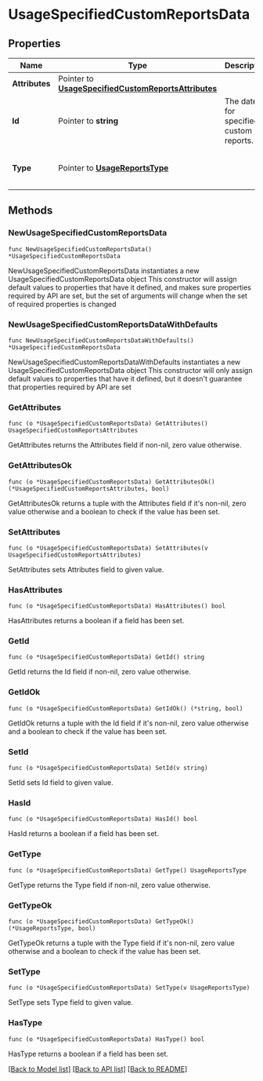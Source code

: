 # UsageSpecifiedCustomReportsData

## Properties

Name | Type | Description | Notes
------------ | ------------- | ------------- | -------------
**Attributes** | Pointer to [**UsageSpecifiedCustomReportsAttributes**](UsageSpecifiedCustomReportsAttributes.md) |  | [optional] 
**Id** | Pointer to **string** | The date for specified custom reports. | [optional] 
**Type** | Pointer to [**UsageReportsType**](UsageReportsType.md) |  | [optional] [default to "reports"]

## Methods

### NewUsageSpecifiedCustomReportsData

`func NewUsageSpecifiedCustomReportsData() *UsageSpecifiedCustomReportsData`

NewUsageSpecifiedCustomReportsData instantiates a new UsageSpecifiedCustomReportsData object
This constructor will assign default values to properties that have it defined,
and makes sure properties required by API are set, but the set of arguments
will change when the set of required properties is changed

### NewUsageSpecifiedCustomReportsDataWithDefaults

`func NewUsageSpecifiedCustomReportsDataWithDefaults() *UsageSpecifiedCustomReportsData`

NewUsageSpecifiedCustomReportsDataWithDefaults instantiates a new UsageSpecifiedCustomReportsData object
This constructor will only assign default values to properties that have it defined,
but it doesn't guarantee that properties required by API are set

### GetAttributes

`func (o *UsageSpecifiedCustomReportsData) GetAttributes() UsageSpecifiedCustomReportsAttributes`

GetAttributes returns the Attributes field if non-nil, zero value otherwise.

### GetAttributesOk

`func (o *UsageSpecifiedCustomReportsData) GetAttributesOk() (*UsageSpecifiedCustomReportsAttributes, bool)`

GetAttributesOk returns a tuple with the Attributes field if it's non-nil, zero value otherwise
and a boolean to check if the value has been set.

### SetAttributes

`func (o *UsageSpecifiedCustomReportsData) SetAttributes(v UsageSpecifiedCustomReportsAttributes)`

SetAttributes sets Attributes field to given value.

### HasAttributes

`func (o *UsageSpecifiedCustomReportsData) HasAttributes() bool`

HasAttributes returns a boolean if a field has been set.

### GetId

`func (o *UsageSpecifiedCustomReportsData) GetId() string`

GetId returns the Id field if non-nil, zero value otherwise.

### GetIdOk

`func (o *UsageSpecifiedCustomReportsData) GetIdOk() (*string, bool)`

GetIdOk returns a tuple with the Id field if it's non-nil, zero value otherwise
and a boolean to check if the value has been set.

### SetId

`func (o *UsageSpecifiedCustomReportsData) SetId(v string)`

SetId sets Id field to given value.

### HasId

`func (o *UsageSpecifiedCustomReportsData) HasId() bool`

HasId returns a boolean if a field has been set.

### GetType

`func (o *UsageSpecifiedCustomReportsData) GetType() UsageReportsType`

GetType returns the Type field if non-nil, zero value otherwise.

### GetTypeOk

`func (o *UsageSpecifiedCustomReportsData) GetTypeOk() (*UsageReportsType, bool)`

GetTypeOk returns a tuple with the Type field if it's non-nil, zero value otherwise
and a boolean to check if the value has been set.

### SetType

`func (o *UsageSpecifiedCustomReportsData) SetType(v UsageReportsType)`

SetType sets Type field to given value.

### HasType

`func (o *UsageSpecifiedCustomReportsData) HasType() bool`

HasType returns a boolean if a field has been set.


[[Back to Model list]](../README.md#documentation-for-models) [[Back to API list]](../README.md#documentation-for-api-endpoints) [[Back to README]](../README.md)


